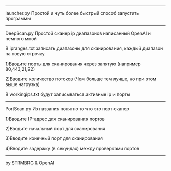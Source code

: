 ______________________________________________________________________________________

launcher.py
Простой и чуть более быстрый способ запустить программы
______________________________________________________________________________________

DeepScan.py
Простой сканер ip диапазонов написанный OpenAI и немного мной

В ipranges.txt записать диапазоны для сканирования, каждый диапазон на новую строчку

1)Вводите порты для сканирования через запятую (например 80,443,21,22)

2)Вводите количество потоков (Чем больше тем лучше, но при этом выше нагрузка)

В workingips.txt будут записываться активные ip и порты
______________________________________________________________________________________

PortScan.py
Из названия понятно то что это порт сканер

1)Вводите IP-адрес для сканирования портов

2)Вводите начальный порт для сканирования

3)Вводите конечный порт для сканирования

4)Вводите задержку (в секундах) между проверками портов

______________________________________________________________________________________

by STRMBRG & OpenAI

